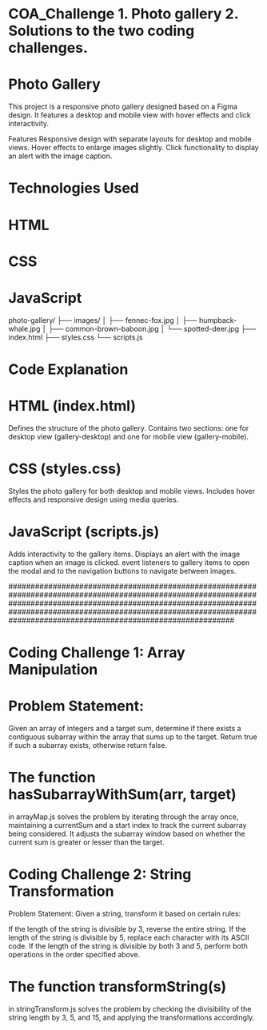 # COA_Challenge 1. Photo gallery 2.  Solutions to the two coding challenges.
# Photo Gallery

This project is a responsive photo gallery designed based on a Figma design. It features a desktop and mobile view with hover effects and click interactivity.

Features
Responsive design with separate layouts for desktop and mobile views.
Hover effects to enlarge images slightly.
Click functionality to display an alert with the image caption.

# Technologies Used
# HTML
# CSS
# JavaScript

photo-gallery/
├── images/
│   ├── fennec-fox.jpg
│   ├── humpback-whale.jpg
│   ├── common-brown-baboon.jpg
│   └── spotted-deer.jpg
├── index.html
├── styles.css
└── scripts.js

# Code Explanation
# HTML (index.html)
Defines the structure of the photo gallery.
Contains two sections: one for desktop view (gallery-desktop) and one for mobile view (gallery-mobile).

# CSS (styles.css)
Styles the photo gallery for both desktop and mobile views.
Includes hover effects and responsive design using media queries.

# JavaScript (scripts.js)
Adds interactivity to the gallery items.
Displays an alert with the image caption when an image is clicked.
event listeners to gallery items to open the modal and to the navigation buttons to navigate between images.


###################################################################################################################################################################################################################################################################################

# Coding Challenge 1: Array Manipulation
# Problem Statement:
Given an array of integers and a target sum, determine if there exists a contiguous subarray within the array that sums up to the target. Return true if such a subarray exists, otherwise return false.

# The function hasSubarrayWithSum(arr, target)
 in arrayMap.js solves the problem by iterating through the array once, maintaining a currentSum and a start index to track the current subarray being considered. It adjusts the subarray window based on whether the current sum is greater or lesser than the target.

# Coding Challenge 2: String Transformation
Problem Statement:
Given a string, transform it based on certain rules:

If the length of the string is divisible by 3, reverse the entire string.
If the length of the string is divisible by 5, replace each character with its ASCII code.
If the length of the string is divisible by both 3 and 5, perform both operations in the order specified above.

# The function transformString(s)
 in stringTransform.js solves the problem by checking the divisibility of the string length by 3, 5, and 15, and applying the transformations accordingly.

